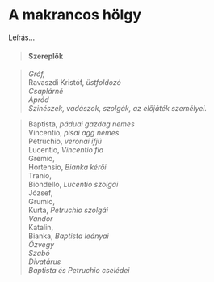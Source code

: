 <!-- ======================================================================
--- Search engine
title:          A makrancos hölgy
keywords:       makrancos, hölgy, vígjáték
description:    William Shakespeare: A makrancos hölgy.
--- Menu system
order:          30
text:           A makrancos hölgy
hidden:         false
umbel:          false
--- Page properties
id:             /comedies/the-taming-of-the-shrew
document:       
layout:         layout-2-left
$-left:         play-list
searchable:     true
======================================================================= -->

# A makrancos hölgy

Leírás...

>   #### Szereplők
    
>   _Gróf,_  
    Ravaszdi Kristóf, _üstfoldozó_  
    _Csaplárné_  
    _Apród_  
    _Szinészek, vadászok, szolgák, az előjáték személyei._
    
>   Baptista, _páduai gazdag nemes_  
    Vincentio, _pisai agg nemes_  
    Petruchio, _veronai ifjú_  
    Lucentio, _Vincentio fia_  
    Gremio,  
    Hortensio, _Bianka kérői_  
    Tranio,  
    Biondello, _Lucentio szolgái_  
    József,  
    Grumio,  
    Kurta, _Petruchio szolgái_  
    _Vándor_  
    Katalin,  
    Bianka, _Baptista leányai_  
    _Özvegy_  
    _Szabó_  
    _Divatárus_  
    _Baptista és Petruchio cselédei_
